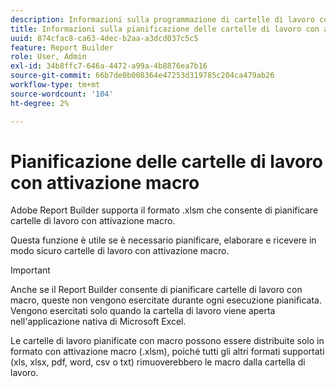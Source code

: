```yaml
---
description: Informazioni sulla programmazione di cartelle di lavoro con attivazione macro.
title: Informazioni sulla pianificazione delle cartelle di lavoro con attivazione macro
uuid: 874cfac8-ca63-4dec-b2aa-a3dcd037c5c5
feature: Report Builder
role: User, Admin
exl-id: 34b8ffc7-646a-4472-a99a-4b8876ea7b16
source-git-commit: 66b7de0b008364e47253d319785c204ca479ab26
workflow-type: tm+mt
source-wordcount: '104'
ht-degree: 2%

---
```


# Pianificazione delle cartelle di lavoro con attivazione macro

Adobe Report Builder supporta il formato .xlsm che consente di pianificare cartelle di lavoro con attivazione macro.

Questa funzione è utile se è necessario pianificare, elaborare e ricevere in modo sicuro cartelle di lavoro con attivazione macro.

>[!IMPORTANT]
>
>Anche se il Report Builder consente di pianificare cartelle di lavoro con macro, queste non vengono esercitate durante ogni esecuzione pianificata. Vengono esercitati solo quando la cartella di lavoro viene aperta nell&#39;applicazione nativa di Microsoft Excel.

Le cartelle di lavoro pianificate con macro possono essere distribuite solo in formato con attivazione macro (.xlsm), poiché tutti gli altri formati supportati (xls, xlsx, pdf, word, csv o txt) rimuoverebbero le macro dalla cartella di lavoro.
